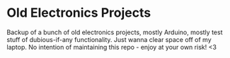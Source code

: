 # Old Electronics Projects 
Backup of a bunch of old electronics projects, mostly Arduino, mostly test stuff of dubious-if-any functionality. Just wanna clear space off of my laptop. No intention of maintaining this repo - enjoy at your own risk! &lt;3
